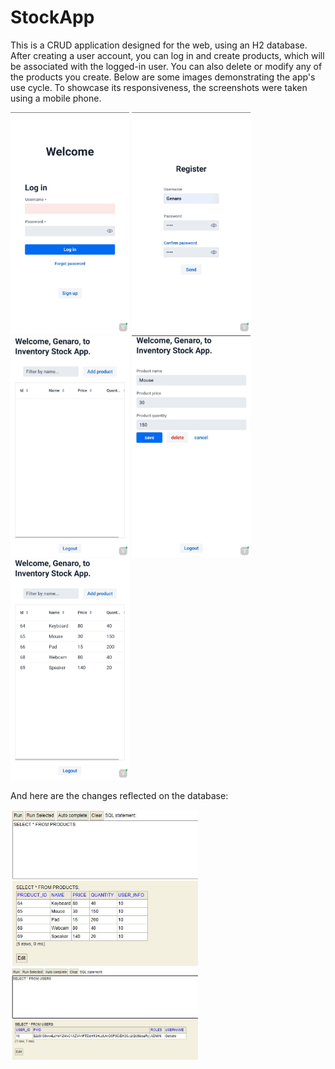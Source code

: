 # StockApp
This is a CRUD application designed for the web, using an H2 database. After creating a user account, you can log in and create products, which will be associated with the logged-in user. You can also delete or modify any of the products you create. Below are some images demonstrating the app's use cycle. To showcase its responsiveness, the screenshots were taken using a mobile phone.

<div style="display: inline-block;">
  <img src="/Apphotos/LoginView.jpg" alt="Login View" width="190"/>
  <img src="/Apphotos/RegisterView.jpg" alt="Register View" width="190"/>
  <img src="/Apphotos/EmptyGridView.jpg" alt="EmptyGrid View" width="190"/>
  <img src="/Apphotos/FromView.jpg" alt="FormView View" width="190"/>
  <img src="/Apphotos/GridView.jpg" alt="GridView View" width="190"/>
</div>

And here are the changes reflected on the database:
<div style="display: inline-block;">
  <img src="/Apphotos/Products.jpg" alt="Prod" width="300"/>
  <img src="/Apphotos/Users.jpg" alt="Users" width="300"/>
</div>
